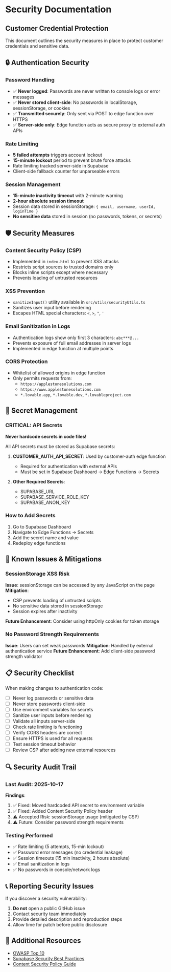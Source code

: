 # Security Documentation

## Customer Credential Protection

This document outlines the security measures in place to protect customer credentials and sensitive data.

## 🔒 Authentication Security

### Password Handling
- ✅ **Never logged**: Passwords are never written to console logs or error messages
- ✅ **Never stored client-side**: No passwords in localStorage, sessionStorage, or cookies
- ✅ **Transmitted securely**: Only sent via POST to edge function over HTTPS
- ✅ **Server-side only**: Edge function acts as secure proxy to external auth APIs

### Rate Limiting
- **5 failed attempts** triggers account lockout
- **15-minute lockout** period to prevent brute force attacks
- Rate limiting tracked server-side in Supabase
- Client-side fallback counter for unparseable errors

### Session Management
- **15-minute inactivity timeout** with 2-minute warning
- **2-hour absolute session timeout**
- Session data stored in sessionStorage: `{ email, username, userId, loginTime }`
- **No sensitive data** stored in session (no passwords, tokens, or secrets)

## 🛡️ Security Measures

### Content Security Policy (CSP)
- Implemented in `index.html` to prevent XSS attacks
- Restricts script sources to trusted domains only
- Blocks inline scripts except where necessary
- Prevents loading of untrusted resources

### XSS Prevention
- `sanitizeInput()` utility available in `src/utils/securityUtils.ts`
- Sanitizes user input before rendering
- Escapes HTML special characters: `<`, `>`, `"`, `'`

### Email Sanitization in Logs
- Authentication logs show only first 3 characters: `abc***@...`
- Prevents exposure of full email addresses in server logs
- Implemented in edge function at multiple points

### CORS Protection
- Whitelist of allowed origins in edge function
- Only permits requests from:
  - `https://applestonesolutions.com`
  - `https://www.applestonesolutions.com`
  - `*.lovable.app`, `*.lovable.dev`, `*.lovableproject.com`

## 🔐 Secret Management

### CRITICAL: API Secrets
**Never hardcode secrets in code files!**

All API secrets must be stored as Supabase secrets:

1. **CUSTOMER_AUTH_API_SECRET**: Used by customer-auth edge function
   - Required for authentication with external APIs
   - Must be set in Supabase Dashboard → Edge Functions → Secrets

2. **Other Required Secrets**:
   - SUPABASE_URL
   - SUPABASE_SERVICE_ROLE_KEY
   - SUPABASE_ANON_KEY

### How to Add Secrets
1. Go to Supabase Dashboard
2. Navigate to Edge Functions → Secrets
3. Add the secret name and value
4. Redeploy edge functions

## 🚨 Known Issues & Mitigations

### SessionStorage XSS Risk
**Issue**: sessionStorage can be accessed by any JavaScript on the page
**Mitigation**: 
- CSP prevents loading of untrusted scripts
- No sensitive data stored in sessionStorage
- Session expires after inactivity

**Future Enhancement**: Consider using httpOnly cookies for token storage

### No Password Strength Requirements
**Issue**: Users can set weak passwords
**Mitigation**: Handled by external authentication service
**Future Enhancement**: Add client-side password strength validator

## 📋 Security Checklist

When making changes to authentication code:

- [ ] Never log passwords or sensitive data
- [ ] Never store passwords client-side
- [ ] Use environment variables for secrets
- [ ] Sanitize user inputs before rendering
- [ ] Validate all inputs server-side
- [ ] Check rate limiting is functioning
- [ ] Verify CORS headers are correct
- [ ] Ensure HTTPS is used for all requests
- [ ] Test session timeout behavior
- [ ] Review CSP after adding new external resources

## 🔍 Security Audit Trail

### Last Audit: 2025-10-17
**Findings**:
1. ✅ Fixed: Moved hardcoded API secret to environment variable
2. ✅ Fixed: Added Content Security Policy header
3. ⚠️ Accepted Risk: sessionStorage usage (mitigated by CSP)
4. ⚠️ Future: Consider password strength requirements

### Testing Performed
- ✅ Rate limiting (5 attempts, 15-min lockout)
- ✅ Password error messages (no credential leakage)
- ✅ Session timeouts (15 min inactivity, 2 hours absolute)
- ✅ Email sanitization in logs
- ✅ No passwords in console/network logs

## 📞 Reporting Security Issues

If you discover a security vulnerability:
1. **Do not** open a public GitHub issue
2. Contact security team immediately
3. Provide detailed description and reproduction steps
4. Allow time for patch before public disclosure

## 🔗 Additional Resources

- [OWASP Top 10](https://owasp.org/www-project-top-ten/)
- [Supabase Security Best Practices](https://supabase.com/docs/guides/security)
- [Content Security Policy Guide](https://developer.mozilla.org/en-US/docs/Web/HTTP/CSP)
